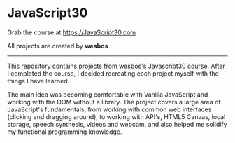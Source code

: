
JavaScript30
===

Grab the course at https://JavaScript30.com

All projects are created by **wesbos**

---

  This repository contains projects from wesbos's Javascript30 course. After I
completed the course, I decided recreating each project myself with the things
I have learned.

  The main idea was becoming comfortable with Vanilla JavaScript and working
with the DOM without a library. The project covers a large area of
JavaScript's fundamentals, from working with common web interfaces (clicking
and dragging around), to working with API's, HTML5 Canvas, local storage,
speech synthesis, videos and webcam, and also helped me solidify my
functional programming knowledge.
